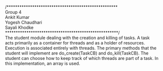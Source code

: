 /****************************************************
<br/>
Group 4<br/>
Ankit Kumar<br/>
Yogesh Chaudhari<br/>
Sayali Khodke
<br/>
*****************************************************/
<br/>
The student module dealing with the creation and killing of
    tasks.  A task acts primarily as a container for threads and as
    a holder of resources.  Execution is associated entirely with
    threads.  The primary methods that the student will implement
    are do_create(TaskCB) and do_kill(TaskCB).  The student can choose
    how to keep track of which threads are part of a task.  In this
    implementation, an array is used.
